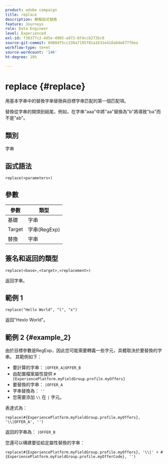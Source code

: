 ```yaml
---
product: adobe campaign
title: replace
description: 瞭解函式替換
feature: Journeys
role: Data Engineer
level: Experienced
exl-id: f30377c2-4d5e-4905-a972-8f4ccb272bc0
source-git-commit: 8980df5cc238a7195f01a1631e418a8de677fbea
workflow-type: tm+mt
source-wordcount: '146'
ht-degree: 10%

---
```


# replace {#replace}

用基本字串中的替換字串替換與目標字串匹配的第一個匹配項。

替換從字串的開頭到結尾，例如，在字串&quot;aaa&quot;中將&quot;aa&quot;替換為&quot;b&quot;將導致&quot;ba&quot;而不是&quot;ab&quot;。

## 類別

字串

## 函式語法

`replace(<parameters>)`

## 參數

| 參數 | 類型 |
|-----------|--------------|
| 基礎 | 字串 |
| Target | 字串(RegExp) |
| 替換 | 字串 |

## 簽名和返回的類型

`replace(<base>,<target>,<replacement>)`

返回字串。

## 範例 1

`replace("Hello World", "l", "x")`

返回&quot;Hexlo World&quot;。

## 範例 2 {#example_2}

由於目標參數是RegExp，因此您可能需要轉義一些字元，具體取決於要替換的字串。 其範例如下：

* 要計算的字串： `|OFFER_A|OFFER_B`
* 由配置檔案屬性提供 `#{ExperiencePlatform.myFieldGroup.profile.myOffers}`
* 要替換的字串： `|OFFER_A`
* 字串替換為： `''`
* 您需要添加 `\\` 在 `|` 字元。

表達式為：

`replace(#{ExperiencePlatform.myFieldGroup.profile.myOffers}, '\\|OFFER_A', '')`

返回的字串為： `|OFFER_B`

您還可以構建要從給定屬性替換的字串：

`replace(#{ExperiencePlatform.myFieldGroup.profile.myOffers}, '\\|' + #{ExperiencePlatform.myFieldGroup.profile.myOfferCode}, '')`
